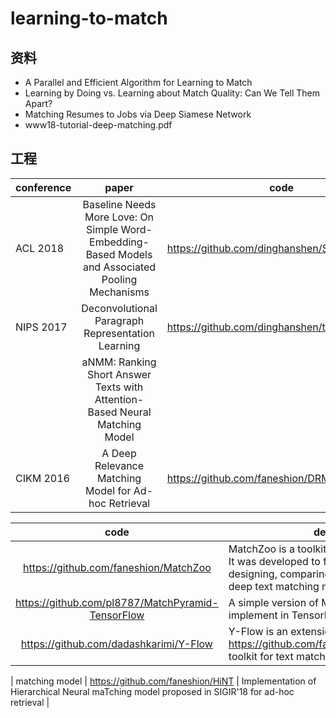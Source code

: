 # learning-to-match

## 资料
* A Parallel and Efficient Algorithm for Learning to Match
* Learning by Doing vs. Learning about Match Quality: Can We Tell Them Apart?
* Matching Resumes to Jobs via Deep Siamese Network
* www18-tutorial-deep-matching.pdf

## 工程
| conference | paper | code | 
| - | :-: | - | 
| ACL 2018 | Baseline Needs More Love: On Simple Word-Embedding-Based Models and Associated Pooling Mechanisms|https://github.com/dinghanshen/SWEM|
| NIPS 2017 | Deconvolutional Paragraph Representation Learning|https://github.com/dinghanshen/textCNN_public|
|  | aNMM: Ranking Short Answer Texts with Attention-Based Neural Matching Model |  |
| CIKM 2016 | A Deep Relevance Matching Model for Ad-hoc Retrieval | https://github.com/faneshion/DRMM |


| code | des |
| :-: | - |
| https://github.com/faneshion/MatchZoo | MatchZoo is a toolkit for text matching. It was developed to facilitate the designing, comparing, and sharing of deep text matching models. |
| https://github.com/pl8787/MatchPyramid-TensorFlow| A simple version of MatchPyramid implement in TensorFlow. |
| https://github.com/dadashkarimi/Y-Flow | Y-Flow is an extension for MatchZoo https://github.com/faneshion/MatchZoo toolkit for text matching. |


| matching model | https://github.com/faneshion/HiNT | Implementation of Hierarchical Neural maTching model proposed in SIGIR'18 for ad-hoc retrieval |
